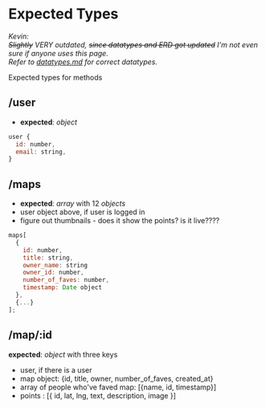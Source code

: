 # Expected Types

*Kevin:* \
*~~Slightly~~ VERY outdated, ~~since datatypes and ERD got updated~~ I'm not even sure if anyone uses this page.* \
*Refer to [datatypes.md](./datatypes.md) for correct datatypes.*

Expected types for methods

## /user

- **expected**: _object_

```js
user {
  id: number,
  email: string,
}
```

## /maps

- **expected**: _array_ with 12 _objects_
- user object above, if user is logged in
- figure out thumbnails - does it show the points? is it live????

```js
maps[
  {
    id: number,
    title: string,
    owner_name: string
    owner_id: number,
    number_of_faves: number,
    timestamp: Date object
  },
  {...}
];
```

## /map/:id

**expected**: _object_ with three keys

- user, if there is a user
- map object: {id, title, owner, number_of_faves, created_at}
- array of people who've faved map: [{name, id, timestamp}]
- points : [{ id, lat, lng, text, description, image }]
